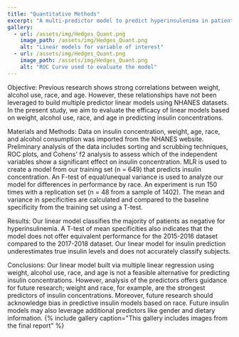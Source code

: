 ```yaml
---
title: "Quantitative Methods"
excerpt: "A multi-predictor model to predict hyperinsulenima in patients"
gallery:
  - url: /assets/img/Hedges_Quant.png
    image_path: /assets/img/Hedges_Quant.png
    alt: "Linear models for variable of interest"
  - url: /assets/img/Hedges_Quant.png
    image_path: /assets/img/Hedges_Quant.png
    alt: "ROC Curve used to evaluate the model"
---
```


Objective: Previous research shows strong correlations between weight, alcohol use, race, and age. However, these relationships have not been leveraged to build multiple predictor linear models using NHANES datasets. In the present study, we aim to evaluate the efficacy of linear models based on weight, alcohol use, race, and age in predicting insulin concentrations.

Materials and Methods: Data on insulin concentration, weight, age, race, and alcohol consumption was imported from the NHANES website. Preliminary analysis of the data includes sorting and scrubbing techniques, ROC plots, and Cohens' f2 analysis to assess which of the independent variables show a significant effect on insulin concentration. MLR is used to create a model from our training set (n = 649) that predicts insulin concentration. An F-test of equal/unequal variance is used to analyze our model for differences in performance by race. An experiment is run 150 times with a replication set (n = 48 from a sample of 1402). The mean and variance in specificities are calculated and compared to the baseline specificity from the training set using a T-test.

Results: Our linear model classifies the majority of patients as negative for hyperinsulinemia. A T-test of mean specificities also indicates that the model does not offer equivalent performance for the 2015-2016 dataset compared to the 2017-2018 dataset. Our linear model for insulin prediction underestimates true insulin levels and does not accurately classify subjects.

Conclusions: Our linear model built via multiple linear regression using weight, alcohol use, race, and age is not a feasible alternative for predicting insulin concentrations. However, analysis of the predictors offers guidance for future research; weight and race, for example, are the strongest predictors of insulin concentrations. Moreover, future research should acknowledge bias in predictive insulin models based on race. Future insulin models may also leverage additional predictors like gender and dietary information.
{% include gallery caption="This gallery includes images from the final report" %}
